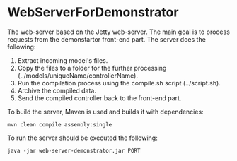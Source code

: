 # WebServerForDemonstrator

The web-server based on the Jetty web-server. The main goal is to process requests from the demonstartor front-end part. The server does the following:
1. Extract incoming model's files.
2. Copy the files to a folder for the further processing (../models/uniqueName/controllerName).
3. Run the compilation process using the compile.sh script (../script.sh).
4. Archive the compiled data.
5. Send the compiled controller back to the front-end part.

To build the server, Maven is used and builds it with dependencies:
```
mvn clean compile assembly:single
```

To run the server should be executed the following:
```
java -jar web-server-demonstrator.jar PORT
```